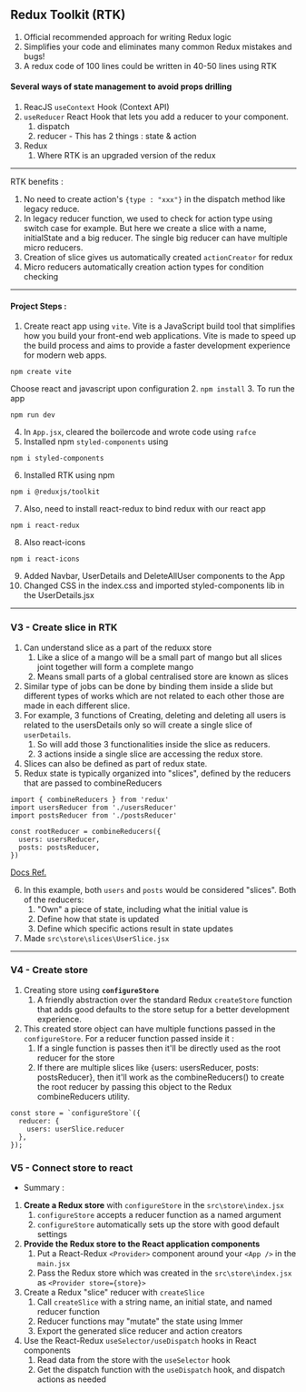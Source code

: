 ## Redux Toolkit (RTK)

1. Official recommended approach for writing Redux logic
2. Simplifies your code and eliminates many common Redux mistakes and bugs!
3. A redux code of 100 lines could be written in 40-50 lines using RTK

#### Several ways of state management to avoid props drilling

1. ReacJS `useContext` Hook (Context API)
2. `useReducer` React Hook that lets you add a reducer to your component.
   1. dispatch
   2. reducer - This has 2 things : state & action
3. Redux
   1. Where RTK is an upgraded version of the redux

---

RTK benefits :

1. No need to create action's `{type : "xxx"}` in the dispatch method like legacy reduce.
2. In legacy reducer function, we used to check for action type using switch case for example. But here we create a slice with a name, initialState and a big reducer. The single big reducer can have multiple micro reducers.
3. Creation of slice gives us automatically created `actionCreator` for redux
4. Micro reducers automatically creation action types for condition checking

---

#### Project Steps :

1. Create react app using `vite`. Vite is a JavaScript build tool that simplifies how you build your front-end web applications. Vite is made to speed up the build process and aims to provide a faster development experience for modern web apps.

```
npm create vite
```

Choose react and javascript upon configuration 2. `npm install` 3. To run the app

```
npm run dev
```

4. In `App.jsx`, cleared the boilercode and wrote code using `rafce`
5. Installed npm `styled-components` using

```
npm i styled-components
```

6. Installed RTK using npm

```
npm i @reduxjs/toolkit
```

7. Also, need to install react-redux to bind redux with our react app

```
npm i react-redux
```

8. Also react-icons

```
npm i react-icons
```

9. Added Navbar, UserDetails and DeleteAllUser components to the App
10. Changed CSS in the index.css and imported styled-components lib in the UserDetails.jsx

---

### V3 - Create slice in RTK

1. Can understand slice as a part of the reduxx store
   1. Like a slice of a mango will be a small part of mango but all slices joint together will form a complete mango
   2. Means small parts of a global centralised store are known as slices
2. Similar type of jobs can be done by binding them inside a slide but different types of works which are not related to each other those are made in each different slice.
3. For example, 3 functions of Creating, deleting and deleting all users is related to the usersDetails only so will create a single slice of `userDetails`.
   1. So will add those 3 functionalities inside the slice as reducers.
   2. 3 actions inside a single slice are accessing the redux store.
4. Slices can also be defined as part of redux state.
5. Redux state is typically organized into "slices", defined by the reducers that are passed to combineReducers

```
import { combineReducers } from 'redux'
import usersReducer from './usersReducer'
import postsReducer from './postsReducer'

const rootReducer = combineReducers({
  users: usersReducer,
  posts: postsReducer,
})
```

[Docs Ref.](https://redux-toolkit.js.org/usage/usage-guide#creating-slices-of-state)

6. In this example, both `users` and `posts` would be considered "slices". Both of the reducers:
   1. "Own" a piece of state, including what the initial value is
   2. Define how that state is updated
   3. Define which specific actions result in state updates
7. Made `src\store\slices\UserSlice.jsx`

---

### V4 - Create store

1. Creating store using **`configureStore`**
   1. A friendly abstraction over the standard Redux `createStore` function that adds good defaults to the store setup for a better development experience.
2. This created store object can have multiple functions passed in the `configureStore`. For a reducer function passed inside it :
   1. If a single function is passes then it'll be directly used as the root reducer for the store
   2. If there are multiple slices like {users: usersReducer, posts: postsReducer}, then it'll work as the combineReducers() to create the root reducer by passing this object to the Redux combineReducers utility.

```
const store = `configureStore`({
  reducer: {
    users: userSlice.reducer
  },
});
```

### V5 - Connect store to react

- Summary :

1. **Create a Redux store** with `configureStore` in the `src\store\index.jsx`
   1. `configureStore` accepts a reducer function as a named argument
   2. `configureStore` automatically sets up the store with good default settings
2. **Provide the Redux store to the React application components**
   1. Put a React-Redux `<Provider>` component around your `<App />` in the `main.jsx`
   2. Pass the Redux store which was created in the `src\store\index.jsx` as `<Provider store={store}>`
3. Create a Redux "slice" reducer with `createSlice`
   1. Call `createSlice` with a string name, an initial state, and named reducer function
   2. Reducer functions may "mutate" the state using Immer
   3. Export the generated slice reducer and action creators
4. Use the React-Redux `useSelector/useDispatch` hooks in React components
   1. Read data from the store with the `useSelector` hook
   2. Get the dispatch function with the `useDispatch` hook, and dispatch actions as needed
